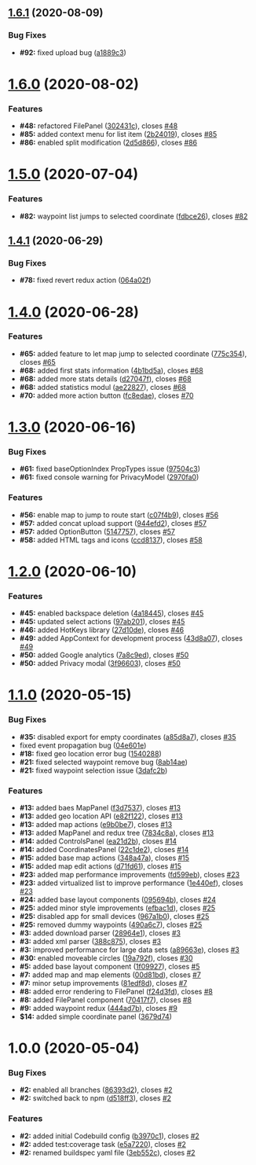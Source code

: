 ## [1.6.1](https://github.com/gasserandreas/trail.me/compare/v1.6.0...v1.6.1) (2020-08-09)


### Bug Fixes

* **#92:** fixed upload bug ([a1889c3](https://github.com/gasserandreas/trail.me/commit/a1889c329704604056123a6099c1d4224b29f076))

# [1.6.0](https://github.com/gasserandreas/trail.me/compare/v1.5.0...v1.6.0) (2020-08-02)


### Features

* **#48:** refactored FilePanel ([302431c](https://github.com/gasserandreas/trail.me/commit/302431c14ae83f17bcc70317591202916df7a593)), closes [#48](https://github.com/gasserandreas/trail.me/issues/48)
* **#85:** added context menu for list item ([2b24019](https://github.com/gasserandreas/trail.me/commit/2b24019a110dc04599ac5fe9de52ad0da4d62883)), closes [#85](https://github.com/gasserandreas/trail.me/issues/85)
* **#86:** enabled split modification ([2d5d866](https://github.com/gasserandreas/trail.me/commit/2d5d8665b421832bf97366d4ca5724fd78bc520a)), closes [#86](https://github.com/gasserandreas/trail.me/issues/86)

# [1.5.0](https://github.com/gasserandreas/trail.me/compare/v1.4.1...v1.5.0) (2020-07-04)


### Features

* **#82:** waypoint list jumps to selected coordinate ([fdbce26](https://github.com/gasserandreas/trail.me/commit/fdbce26012b4ab461b8a0c5b4993fbe4fcfd0bbe)), closes [#82](https://github.com/gasserandreas/trail.me/issues/82)

## [1.4.1](https://github.com/gasserandreas/trail.me/compare/v1.4.0...v1.4.1) (2020-06-29)


### Bug Fixes

* **#78:** fixed revert redux action ([064a02f](https://github.com/gasserandreas/trail.me/commit/064a02f2efb32ed9c4ed8a4ee5f55e6aea112217))

# [1.4.0](https://github.com/gasserandreas/trail.me/compare/v1.3.0...v1.4.0) (2020-06-28)


### Features

* **#65:** added feature to let map jump to selected coordinate ([775c354](https://github.com/gasserandreas/trail.me/commit/775c35476ca5872f8e5c6f036c81a5e20cf1f123)), closes [#65](https://github.com/gasserandreas/trail.me/issues/65)
* **#68:** added first stats information ([4b1bd5a](https://github.com/gasserandreas/trail.me/commit/4b1bd5a56ddb9cd9fd1055708d0231a6d347d3ea)), closes [#68](https://github.com/gasserandreas/trail.me/issues/68)
* **#68:** added more stats details ([d27047f](https://github.com/gasserandreas/trail.me/commit/d27047fdaf998967cc9c90c34a9c50ced23497f5)), closes [#68](https://github.com/gasserandreas/trail.me/issues/68)
* **#68:** added statistics modul ([ae22827](https://github.com/gasserandreas/trail.me/commit/ae22827b2cb7ea5f3774d1c1fdc94b934f0cd082)), closes [#68](https://github.com/gasserandreas/trail.me/issues/68)
* **#70:** added more action button ([fc8edae](https://github.com/gasserandreas/trail.me/commit/fc8edae21fc6706c00ff744784788f4cecfd1909)), closes [#70](https://github.com/gasserandreas/trail.me/issues/70)

# [1.3.0](https://github.com/gasserandreas/trail.me/compare/v1.2.0...v1.3.0) (2020-06-16)


### Bug Fixes

* **#61:** fixed baseOptionIndex PropTypes issue ([97504c3](https://github.com/gasserandreas/trail.me/commit/97504c3375a1bf086bc1e087ded8afa3f0a5ed64))
* **#61:** fixed console warning for PrivacyModel ([2970fa0](https://github.com/gasserandreas/trail.me/commit/2970fa0a8d8c2b104c513c630070cc03d401ac85))


### Features

* **#56:** enable map to jump to route start ([c07f4b9](https://github.com/gasserandreas/trail.me/commit/c07f4b9ed4d265b5f9d4bb808615d3e0dbc2f20d)), closes [#56](https://github.com/gasserandreas/trail.me/issues/56)
* **#57:** added concat upload support ([944efd2](https://github.com/gasserandreas/trail.me/commit/944efd2aede67da104f75c41ae6daee1cbfdf793)), closes [#57](https://github.com/gasserandreas/trail.me/issues/57)
* **#57:** added OptionButton ([5147757](https://github.com/gasserandreas/trail.me/commit/5147757864c628fa80e91ecdff718f6a5e8ef975)), closes [#57](https://github.com/gasserandreas/trail.me/issues/57)
* **#58:** added HTML tags and icons ([ccd8137](https://github.com/gasserandreas/trail.me/commit/ccd813784cd76d3244cc86570a4dcd51a604b20a)), closes [#58](https://github.com/gasserandreas/trail.me/issues/58)

# [1.2.0](https://github.com/gasserandreas/trail.me/compare/v1.1.0...v1.2.0) (2020-06-10)


### Features

* **#45:** enabled backspace deletion ([4a18445](https://github.com/gasserandreas/trail.me/commit/4a18445597707615bea6c3d0a388478c876aae43)), closes [#45](https://github.com/gasserandreas/trail.me/issues/45)
* **#45:** updated select actions ([97ab201](https://github.com/gasserandreas/trail.me/commit/97ab2016ac66612a535714d839fe28ac70e6bcaf)), closes [#45](https://github.com/gasserandreas/trail.me/issues/45)
* **#46:** added HotKeys library ([27d10de](https://github.com/gasserandreas/trail.me/commit/27d10de13aca2fc534c1dde0cf6dafd90fd0ae77)), closes [#46](https://github.com/gasserandreas/trail.me/issues/46)
* **#49:** added AppContext for development process ([43d8a07](https://github.com/gasserandreas/trail.me/commit/43d8a07f076e0ab08de39ddc991665e2fab710c8)), closes [#49](https://github.com/gasserandreas/trail.me/issues/49)
* **#50:** added Google analytics ([7a8c9ed](https://github.com/gasserandreas/trail.me/commit/7a8c9ed09de34d1bcadf439764adab5be3a9fbdb)), closes [#50](https://github.com/gasserandreas/trail.me/issues/50)
* **#50:** added Privacy modal ([3f96603](https://github.com/gasserandreas/trail.me/commit/3f966033f28fdd8814a98e414f12c80798bd19a1)), closes [#50](https://github.com/gasserandreas/trail.me/issues/50)

# [1.1.0](https://github.com/gasserandreas/trail.me/compare/v1.0.0...v1.1.0) (2020-05-15)


### Bug Fixes

* **#35:** disabled export for empty coordinates ([a85d8a7](https://github.com/gasserandreas/trail.me/commit/a85d8a7e9fcc1ffe979323adba7e75674e393459)), closes [#35](https://github.com/gasserandreas/trail.me/issues/35)
* fixed event propagation bug ([04e601e](https://github.com/gasserandreas/trail.me/commit/04e601e00bfe728bdedbbd1a2b746ac03bc36856))
* **#18:** fixed geo location error bug ([1540288](https://github.com/gasserandreas/trail.me/commit/154028856f0f08f10b82244ef3dbe2aa799cb7a7))
* **#21:** fixed selected waypoint remove bug ([8ab14ae](https://github.com/gasserandreas/trail.me/commit/8ab14ae04b41448654e877229705ec8d440e6685))
* **#21:** fixed waypoint selection issue ([3dafc2b](https://github.com/gasserandreas/trail.me/commit/3dafc2becf1ff717549ca66a2b83480e983a675d))


### Features

* **#13:** added baes MapPanel ([f3d7537](https://github.com/gasserandreas/trail.me/commit/f3d753773bffb9b86f85add408f329bf345b887f)), closes [#13](https://github.com/gasserandreas/trail.me/issues/13)
* **#13:** added geo location API ([e82f122](https://github.com/gasserandreas/trail.me/commit/e82f12282cf034150b1e6bbff740c24be8610ca9)), closes [#13](https://github.com/gasserandreas/trail.me/issues/13)
* **#13:** added map actions ([e9b0be7](https://github.com/gasserandreas/trail.me/commit/e9b0be7832b019a31bf21f2634999c0d0306fc1d)), closes [#13](https://github.com/gasserandreas/trail.me/issues/13)
* **#13:** added MapPanel and redux tree ([7834c8a](https://github.com/gasserandreas/trail.me/commit/7834c8a42e2626e4b9e3c7808742e0a42f8cfb73)), closes [#13](https://github.com/gasserandreas/trail.me/issues/13)
* **#14:** added ControlsPanel ([ea21d2b](https://github.com/gasserandreas/trail.me/commit/ea21d2bc3302c57ac1c7aeae6b832a744f3f212b)), closes [#14](https://github.com/gasserandreas/trail.me/issues/14)
* **#14:** added CoordinatesPanel ([22c1de2](https://github.com/gasserandreas/trail.me/commit/22c1de2302661a053be7f6445e132f4413a821d9)), closes [#14](https://github.com/gasserandreas/trail.me/issues/14)
* **#15:** added base map actions ([348a47a](https://github.com/gasserandreas/trail.me/commit/348a47a9d1566f139df9c6a0c123b648d9d13cfd)), closes [#15](https://github.com/gasserandreas/trail.me/issues/15)
* **#15:** added map edit actions ([d71fd61](https://github.com/gasserandreas/trail.me/commit/d71fd613b5c03b85c29f34e5aa1434a79854f2c4)), closes [#15](https://github.com/gasserandreas/trail.me/issues/15)
* **#23:** added map performance improvements ([fd599eb](https://github.com/gasserandreas/trail.me/commit/fd599eba46954422bde9f761f8760a4d69bb85fb)), closes [#23](https://github.com/gasserandreas/trail.me/issues/23)
* **#23:** added virtualized list to improve performance ([1e440ef](https://github.com/gasserandreas/trail.me/commit/1e440ef5567b4c082c93ce701b31bc6f846affd7)), closes [#23](https://github.com/gasserandreas/trail.me/issues/23)
* **#24:** added  base layout components ([095694b](https://github.com/gasserandreas/trail.me/commit/095694bc8be52e3ada576e18849ac01794833d80)), closes [#24](https://github.com/gasserandreas/trail.me/issues/24)
* **#25:** added minor style improvements ([efbac1d](https://github.com/gasserandreas/trail.me/commit/efbac1d8e729c32a917e57077f7587388c6e4429)), closes [#25](https://github.com/gasserandreas/trail.me/issues/25)
* **#25:** disabled app for small devices ([967a1b0](https://github.com/gasserandreas/trail.me/commit/967a1b018c3d1a55757864e8cf3a5d1297039e4c)), closes [#25](https://github.com/gasserandreas/trail.me/issues/25)
* **#25:** removed dummy waypoints ([490a6c7](https://github.com/gasserandreas/trail.me/commit/490a6c74420405abe49cecafcd122a9782acebea)), closes [#25](https://github.com/gasserandreas/trail.me/issues/25)
* **#3:** added download parser ([28964e1](https://github.com/gasserandreas/trail.me/commit/28964e1d93106ef289e07e71227cdc70bf2a2b9e)), closes [#3](https://github.com/gasserandreas/trail.me/issues/3)
* **#3:** added xml parser ([388c875](https://github.com/gasserandreas/trail.me/commit/388c875051fa9ffe5104e4ce9bf1d068fee99a0d)), closes [#3](https://github.com/gasserandreas/trail.me/issues/3)
* **#3:** improved performance for large data sets ([a89663e](https://github.com/gasserandreas/trail.me/commit/a89663e4ea9c2f8defcbc94da375c4a49125029a)), closes [#3](https://github.com/gasserandreas/trail.me/issues/3)
* **#30:** enabled moveable circles ([19a792f](https://github.com/gasserandreas/trail.me/commit/19a792ff866156e283f44f225bd0ed943538474f)), closes [#30](https://github.com/gasserandreas/trail.me/issues/30)
* **#5:** added base layout component ([1f09927](https://github.com/gasserandreas/trail.me/commit/1f099272a6b9a396ab5512decc15eaa09572e245)), closes [#5](https://github.com/gasserandreas/trail.me/issues/5)
* **#7:** added map and map elements ([00d81bd](https://github.com/gasserandreas/trail.me/commit/00d81bd9eea74a3ca2ff9952f9f3606689dbcd15)), closes [#7](https://github.com/gasserandreas/trail.me/issues/7)
* **#7:** minor setup improvements ([81edf8d](https://github.com/gasserandreas/trail.me/commit/81edf8db0033264f22f62b108bc128c57a97f16b)), closes [#7](https://github.com/gasserandreas/trail.me/issues/7)
* **#8:** added error rendering to FilePanel ([f24d3fd](https://github.com/gasserandreas/trail.me/commit/f24d3fd5dfcae851d7a6b873b59383ea4327cd7a)), closes [#8](https://github.com/gasserandreas/trail.me/issues/8)
* **#8:** added FilePanel component ([70417f7](https://github.com/gasserandreas/trail.me/commit/70417f7763c4b41c7f00306a279288f1852d4bf9)), closes [#8](https://github.com/gasserandreas/trail.me/issues/8)
* **#9:** added waypoint redux ([444ad7b](https://github.com/gasserandreas/trail.me/commit/444ad7b9e1bdeccde1026d4695a25a6dc3460a99)), closes [#9](https://github.com/gasserandreas/trail.me/issues/9)
* **$14:** added simple coordinate panel ([3679d74](https://github.com/gasserandreas/trail.me/commit/3679d74b1844340a8d9cf6e6c7ba22bab4619194))

# 1.0.0 (2020-05-04)


### Bug Fixes

* **#2:** enabled all branches ([86393d2](https://github.com/gasserandreas/trail.me/commit/86393d2d418432d1ee269079507daf0113b41c13)), closes [#2](https://github.com/gasserandreas/trail.me/issues/2)
* **#2:** switched back to npm ([d518ff3](https://github.com/gasserandreas/trail.me/commit/d518ff335fb60de1c622f6b88a877c3cdc49dab7)), closes [#2](https://github.com/gasserandreas/trail.me/issues/2)


### Features

* **#2:** added initial Codebuild config ([b3970c1](https://github.com/gasserandreas/trail.me/commit/b3970c14450eb65dbc6c5c75c3af1b10388596f0)), closes [#2](https://github.com/gasserandreas/trail.me/issues/2)
* **#2:** added test:coverage task ([e5a7220](https://github.com/gasserandreas/trail.me/commit/e5a7220ce1e3b0a23be4f36a06a80033c8d260be)), closes [#2](https://github.com/gasserandreas/trail.me/issues/2)
* **#2:** renamed buildspec yaml file ([3eb552c](https://github.com/gasserandreas/trail.me/commit/3eb552c7ac74d693e1bd90390a13ba66065bf7fb)), closes [#2](https://github.com/gasserandreas/trail.me/issues/2)
